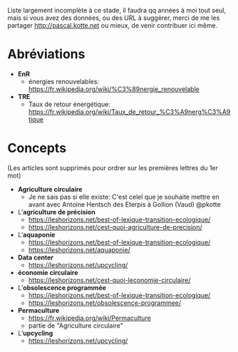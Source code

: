 Liste largement incomplète à ce stade, il faudra qq années à moi tout seul, mais si vous avez des données, ou des URL à suggérer, merci de me les partager http://pascal.kotte.net ou mieux, de venir contribuer ici même.

# Abréviations
* __EnR__
  * énergies renouvelables: https://fr.wikipedia.org/wiki/%C3%89nergie_renouvelable
* __TRE__
  * Taux de retour énergétique: https://fr.wikipedia.org/wiki/Taux_de_retour_%C3%A9nerg%C3%A9tique
  
# Concepts
(Les articles sont supprimés pour ordrer sur les premières lettres du 1er mot)
* __Agriculture circulaire__
  * Je ne sais pas si elle existe: C'est celel que je souhaite mettre en avant avec Antoine Hentsch des Eterpis à Gollion (Vaud) @pkotte
* L’__agriculture de précision__
  * https://leshorizons.net/best-of-lexique-transition-ecologique/
  * https://leshorizons.net/cest-quoi-agriculture-de-precision/
* L’__aquaponie__
  * https://leshorizons.net/best-of-lexique-transition-ecologique/
  * https://leshorizons.net/aquaponie/
* __Data center__
  * https://leshorizons.net/upcycling/
* __économie circulaire__
  * https://leshorizons.net/cest-quoi-leconomie-circulaire/
* L’__obsolescence programmée__
  * https://leshorizons.net/best-of-lexique-transition-ecologique/
  * https://leshorizons.net/obsolescence-programmee/
* __Permaculture__
  * https://fr.wikipedia.org/wiki/Permaculture
  * partie de "Agriculture circulaire"
* L’__upcycling__
  * https://leshorizons.net/upcycling/
